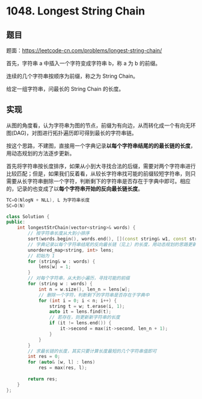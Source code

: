# 1048. Longest String Chain

## 题目

题面：https://leetcode-cn.com/problems/longest-string-chain/

首先，字符串 a 中插入一个字符变成字符串 b，称 a 为 b 的前缀。

连续的几个字符串按顺序为前缀，称之为 String Chain。

给定一组字符串，问最长的 String Chain 的长度。

## 实现

从图的角度看，认为字符串为图的节点，前缀为有向边，从而转化成一个有向无环图(DAG)，对图进行拓扑遍历即可得到最长的字符串链。

按这个思路，不建图，直接用一个字典记录**以每个字符串结尾的的最长链的长度**，用动态规划的方法逐步更新。

首先将字符串按长度排序，如果从小到大寻找合法的后缀，需要对两个字符串进行比较匹配；但是，如果我们反着看，从较长字符串找可能的前缀较短字符串，则只需要从长字符串删除一个字符，判断剩下的字符串是否存在于字典中即可。相应的，记录的也变成了以**每个字符串开始的反向最长链长度**。

``` c++
TC=O(NlogN + NLL), L 为字符串长度
SC=O(N)

class Solution {
public:
    int longestStrChain(vector<string>& words) {
        // 按字符串长度从大到小排序
        sort(words.begin(), words.end(), [](const string& w1, const string& w2) {return w1.size() > w2.size();});
        // 字典记录以每个字符串结尾的反向最长链（见上）的长度，用动态规划的思路更新
        unordered_map<string, int> lens;
        // 初始为 1
        for (string& w : words) {
            lens[w] = 1;
        }
        // 对每个字符串，从大到小遍历，寻找可能的前缀
        for (string w : words) {
            int n = w.size(), len_n = lens[w];
            // 删除一个字符，判断剩下的字符串是否存在于字典中
            for (int i = 0; i < n; i++) {
                string t = w; t.erase(i, 1);
                auto it = lens.find(t);
                // 若存在，则更新新字符串的长度
                if (it != lens.end()) {
                    it->second = max(it->second, len_n + 1);
                }
            }
        }
        // 求最长链的长度，其实只要计算长度最短的几个字符串值即可
        int res = 0;
        for (auto& [w, l] : lens)
            res = max(res, l);
        
        return res;
    }
};
```
